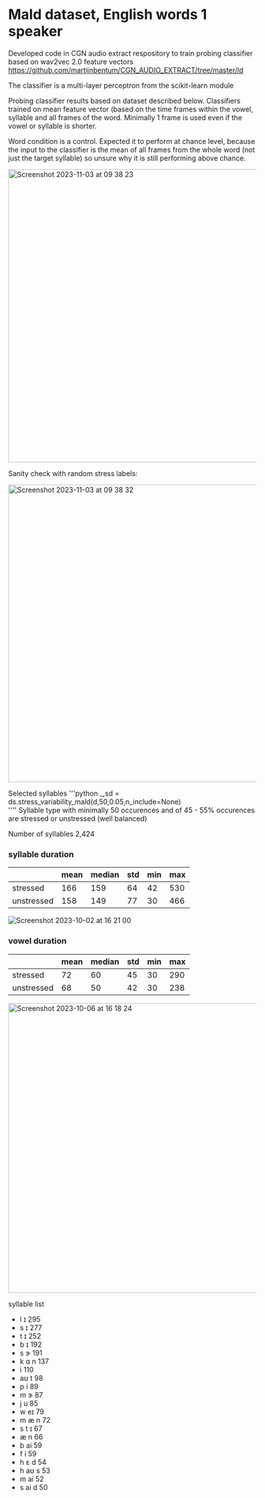 # Mald dataset, English words 1 speaker

Developed code in CGN audio extract respository to train probing classifier based on wav2vec 2.0 feature vectors
https://github.com/martijnbentum/CGN_AUDIO_EXTRACT/tree/master/ld

The classifier is a multi-layer perceptron from the scikit-learn module

Probing classifier results based on dataset described below.
Classifiers trained on mean feature vector (based on the time frames within the vowel, syllable and all frames of the word. Minimally 1 frame is used even if the vowel or syllable is shorter.

Word condition is a control. Expected it to perform at chance level, because the input to the classifier is the mean of all frames from the whole word (not just the target syllable) so unsure why it is still performing above chance.

<img width="593" alt="Screenshot 2023-11-03 at 09 38 23" src="https://github.com/martijnbentum/E2ELD-cautious-fiesta/assets/19554953/e3bc01aa-49d1-4bc4-ba0d-b4235d6da7cf">


Sanity check with random stress labels:

<img width="602" alt="Screenshot 2023-11-03 at 09 38 32" src="https://github.com/martijnbentum/E2ELD-cautious-fiesta/assets/19554953/24144e72-6c30-4aec-be75-ada108694493">


Selected syllables
'''python
 _,sd = ds.stress_variability_mald(d,50,0.05,n_include=None)  
''''
Syllable type with minimally 50 occurences and of 45 - 55% occurences
are stressed or unstressed (well balanced)

Number of syllables 2,424

### syllable duration
||mean|median|std|min|max|
|-|---|------|---|---|---|
|stressed|166|159|64|42|530|
|unstressed|158|149|77|30|466|

![Screenshot 2023-10-02 at 16 21 00](https://github.com/martijnbentum/E2ELD-cautious-fiesta/assets/19554953/a5d908e9-af69-42e6-aa65-2482c58eaf34)

### vowel duration
||mean|median|std|min|max|
|-|---|------|---|---|---|
|stressed|72|60|45|30|290|
|unstressed|68|50|42|30|238|

<img width="586" alt="Screenshot 2023-10-06 at 16 18 24" src="https://github.com/martijnbentum/E2ELD-cautious-fiesta/assets/19554953/019b25f9-c904-4896-8fb1-fc4cd62620ee">

syllable list

- l ɪ             295
- s ɪ             277
- t ɪ             252
- b ɪ             192
- s ɝ             191
- k ɑ n           137
- i               110
- aʊ t            98
- p i             89
- m ɝ             87
- j u             85
- w eɪ            79
- m æ n           72
- s t ɪ           67
- æ n             66
- b ai            59
- f i             59
- h ɛ d           54
- h aʊ s          53
- m ai            52
- s ai d          50
